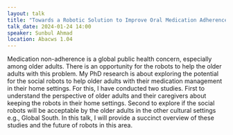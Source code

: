 ```yaml
---
layout: talk
title: "Towards a Robotic Solution to Improve Oral Medication Adherence in Older Adults"
talk_date: 2024-01-24 14:00
speaker: Sunbul Ahmad
location: Abacws 1.04
---
```

Medication non-adherence is a global public health concern, especially among older adults. There is an opportunity for the robots to help the older adults with this problem. My PhD research is about exploring the potential for the social robots to help older adults with their medication management in their home settings. For this, I have conducted two studies. First to understand the perspective of older adults and their caregivers about keeping the robots in their home settings. Second to explore if the social robots will be acceptable by the older adults in the other cultural settings e.g., Global South. In this talk, I will provide a succinct overview of these studies and the future of robots in this area.
